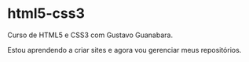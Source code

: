 # html5-css3
 Curso de HTML5 e CSS3 com Gustavo Guanabara.

Estou aprendendo a criar sites e agora vou gerenciar meus repositórios.